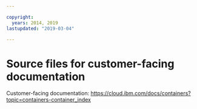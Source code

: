 ```yaml
---

copyright:
  years: 2014, 2019
lastupdated: "2019-03-04"

---
```



# Source files for customer-facing documentation

Customer-facing documentation: https://cloud.ibm.com/docs/containers?topic=containers-container_index


